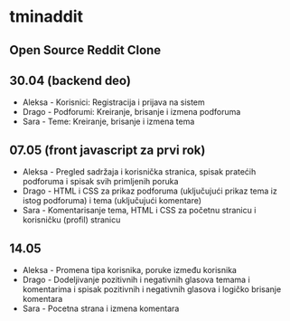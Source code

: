 # tminaddit
## Open Source Reddit Clone
## 30.04 (backend deo)
* Aleksa - Korisnici: Registracija i prijava na sistem
* Drago - Podforumi: Kreiranje, brisanje i izmena podforuma
* Sara - Teme: Kreiranje, brisanje i izmena tema
## 07.05 (front javascript za prvi rok)
* Aleksa - Pregled sadržaja i korisnička stranica, spisak pratećih podforuma i spisak svih primljenih poruka
* Drago - HTML i CSS za prikaz podforuma (uključujući prikaz tema iz istog podforuma) i tema (uključujući komentare)
* Sara - Komentarisanje tema, HTML i CSS za početnu stranicu i korisničku (profil) stranicu
## 14.05
* Aleksa - Promena tipa korisnika, poruke između korisnika
* Drago - Dodeljivanje pozitivnih i negativnih glasova temama i komentarima i spisak pozitivnih i negativnih glasova i logičko brisanje komentara
* Sara -  Pocetna strana i izmena komentara
